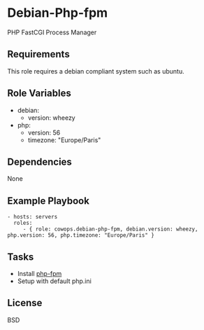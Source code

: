 Debian-Php-fpm
==============

PHP FastCGI Process Manager

Requirements
------------

This role requires a debian compliant system such as ubuntu.

Role Variables
--------------

- debian:
  -  version: wheezy
- php:
  -  version: 56
  -  timezone: "Europe/Paris"

Dependencies
------------

None

Example Playbook
----------------

    - hosts: servers
      roles:
         - { role: cowops.debian-php-fpm, debian.version: wheezy, php.version: 56, php.timezone: "Europe/Paris" }

Tasks
-----

  - Install [php-fpm](https://php.net/manual/fr/install.fpm.php)
  - Setup with default php.ini

License
-------

BSD
